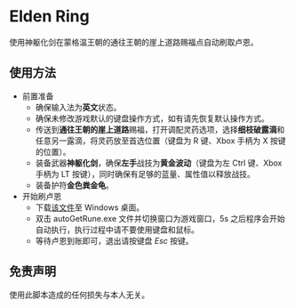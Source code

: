 # Elden Ring

使用神躯化剑在蒙格温王朝的通往王朝的崖上道路赐福点自动刷取卢恩。

## 使用方法

- 前置准备
    - 确保输入法为**英文**状态。
    - 确保未修改游戏默认的键盘操作方式，如有请先恢复默认操作方式。
    - 传送到**通往王朝的崖上道路**赐福，打开调配灵药选项，选择**细枝破露滴**和任意另一露滴，将灵药放至首选位置（键盘为 R 键、Xbox 手柄为 X 按键的位置）。
    - 装备武器**神躯化剑**，确保**左手**战技为**黄金波动**（键盘为左 Ctrl 键、Xbox 手柄为 LT 按键），同时确保有足够的蓝量、属性值以释放战技。
    - 装备护符**金色粪金龟**。
- 开始刷卢恩
    - 下载[该文件](https://github.com/yunguoran/eldenRing/blob/master/windowsExec/autoGetRune.exe)至 Windows 桌面。
    - 双击 autoGetRune.exe 文件并切换窗口为游戏窗口，5s 之后程序会开始自动执行，执行过程中请不要使用键盘和鼠标。
    - 等待卢恩到账即可，退出请按键盘 *Esc* 按键。

## 免责声明

使用此脚本造成的任何损失与本人无关。